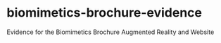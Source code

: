# biomimetics-brochure-evidence
Evidence for the Biomimetics Brochure Augmented Reality and Website

